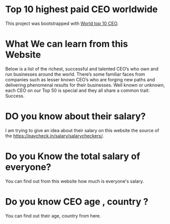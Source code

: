 # Top 10 highest paid CEO worldwide

This project was bootstrapped with [World top 10 CEO](https://world-top-10-ceo.netlify.app/).

# What We can learn from this Website 

Below is a list of the richest, successful and talented CEO’s who own and run businesses around the world.  There’s some familiar faces from companies such as lesser known CEO’s who are forging new paths and delivering phenomenal results for their businesses.  Well known or unknown, each CEO on our Top 50 is special and they all share a common trait: Success.  
# DO you know about their salary?
I am trying to give an idea about their salary on this website the source of the https://paycheck.in/salary/salarycheckers/.
# Do you Know the total salary of everyone?
You can find out from this website how much is everyone's salary.
# Do you know CEO age , country ?
You can find out their age, country from here.
